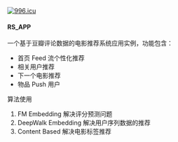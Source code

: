 [![996.icu](https://img.shields.io/badge/link-996.icu-red.svg)](https://996.icu)

#### RS_APP
一个基于豆瓣评论数据的电影推荐系统应用实例，功能包含：
   - 首页 Feed 流个性化推荐
   - 相关用户推荐
   - 下一个电影推荐
   - 物品 Push 用户
   
算法使用
1. FM Embedding 解决评分预测问题
2. DeepWalk Embedding 解决用户序列数据的推荐
3. Content Based 解决电影标签推荐
